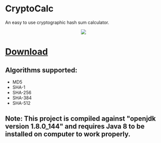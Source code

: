 # CryptoCalc

An easy to use cryptographic hash sum calculator.

<p align="center">
  <img src="https://raw.githubusercontent.com/kvsjxd/CryptoCalc/gh-pages/images/Screenshot.png">
</p>

# [Download](https://github.com/kvsjxd/CryptoCalc/releases/download/1.3/CryptoCalc.v1.3.zip)

## Algorithms supported:

* MD5
* SHA-1
* SHA-256
* SHA-384
* SHA-512

## Note: This project is compiled against "openjdk version 1.8.0_144" and requires Java 8 to be installed on computer to work properly.
